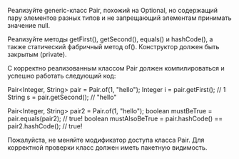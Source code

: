 Реализуйте generic-класс Pair, похожий на Optional, но содержащий пару элементов разных типов и не запрещающий элементам принимать значение null.

Реализуйте методы getFirst(), getSecond(), equals() и hashCode(), а также статический фабричный метод of(). Конструктор должен быть закрытым (private).

С корректно реализованным классом Pair должен компилироваться и успешно работать следующий код:

Pair<Integer, String> pair = Pair.of(1, "hello");
Integer i = pair.getFirst(); // 1
String s = pair.getSecond(); // "hello"

Pair<Integer, String> pair2 = Pair.of(1, "hello");
boolean mustBeTrue = pair.equals(pair2); // true!
boolean mustAlsoBeTrue = pair.hashCode() == pair2.hashCode(); // true!


Пожалуйста, не меняйте модификатор доступа класса Pair. Для корректной проверки класс должен иметь пакетную видимость.